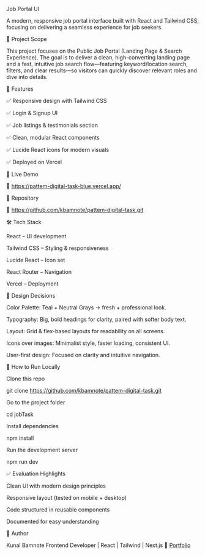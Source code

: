 Job Portal UI

A modern, responsive job portal interface built with React and Tailwind CSS, focusing on delivering a seamless experience for job seekers.

🎯 Project Scope

This project focuses on the Public Job Portal (Landing Page & Search Experience).
The goal is to deliver a clean, high-converting landing page and a fast, intuitive job search flow—featuring keyword/location search, filters, and clear results—so visitors can quickly discover relevant roles and dive into details.

📌 Features

✅ Responsive design with Tailwind CSS

✅ Login & Signup UI

✅ Job listings & testimonials section

✅ Clean, modular React components

✅ Lucide React icons for modern visuals

✅ Deployed on Vercel

🚀 Live Demo

🔗 https://pattem-digital-task-blue.vercel.app/

📂 Repository

🔗 https://github.com/kbamnote/pattem-digital-task.git

🛠️ Tech Stack

React – UI development

Tailwind CSS – Styling & responsiveness

Lucide React – Icon set

React Router – Navigation

Vercel – Deployment

🎨 Design Decisions

Color Palette: Teal + Neutral Grays → fresh + professional look.

Typography: Big, bold headings for clarity, paired with softer body text.

Layout: Grid & flex-based layouts for readability on all screens.

Icons over images: Minimalist style, faster loading, consistent UI.

User-first design: Focused on clarity and intuitive navigation.

📑 How to Run Locally

Clone this repo

git clone https://github.com/kbamnote/pattem-digital-task.git


Go to the project folder

cd jobTask


Install dependencies

npm install


Run the development server

npm run dev

✅ Evaluation Highlights

Clean UI with modern design principles

Responsive layout (tested on mobile + desktop)

Code structured in reusable components

Documented for easy understanding

👤 Author

Kunal Bamnote
Frontend Developer | React | Tailwind | Next.js
🔗 [Portfolio](https://kunal-bamnote.framer.website/)
